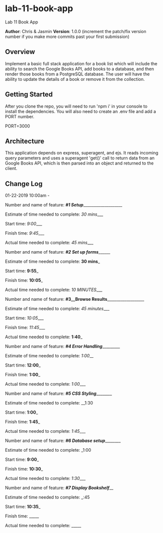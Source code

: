 # lab-11-book-app
Lab 11 Book App

**Author**: Chris & Jasmin
**Version**: 1.0.0 (increment the patch/fix version number if you make more commits past your first submission)

## Overview
Implement a basic full stack application for a book list which will include the ability to search the Google Books API, add books to a database, and then render those books from a PostgreSQL database. The user will have the ability to update the details of a book or remove it from the collection.
<!-- Provide a high level overview of what this application is and why you are building it, beyond the fact that it's an assignment for a Code Fellows 301 class. (i.e. What's your problem domain?) -->

## Getting Started
After you clone the repo, you will need to run 'npm i' in your console to install the dependencies. You will also need to create an .env file and add a PORT number.

PORT=3000

<!-- What are the steps that a user must take in order to build this app on their own machine and get it running? -->

## Architecture
This application depends on express, superagent, and ejs. It reads incoming query parameters and uses a superagent 'get()' call to return data from an Google Books API, which is then parsed into an object and returned to the client. 
<!-- Provide a detailed description of the application design. What technologies (languages, libraries, etc) you're using, and any other relevant design information. -->

## Change Log
01-22-2019 10:00am - 
<!-- Use this area to document the iterative changes made to your application as each feature is successfully implemented. Use time stamps. Here's an examples:

01-01-2001 4:59pm - Application now has a fully-functional express server, with GET and POST routes for the book resource.

## Credits and Collaborations
<!-- Give credit (and a link) to other people or resources that helped you build this application. -->


Number and name of feature: ___#1 Setup_______________________

Estimate of time needed to complete: _30 mins____

Start time: _9:00____

Finish time: _9:45____

Actual time needed to complete: _45 mins____

Number and name of feature: _____#2 Set up forms___________

Estimate of time needed to complete: __30 mins___

Start time: __9:55___

Finish time: __10:05___

Actual time needed to complete: _10 MINUTES____

Number and name of feature: __#3__Browse Results_____________________

Estimate of time needed to complete: _45 minutes____

Start time: _10:05____

Finish time: _11:45____

Actual time needed to complete: __1:40___

Number and name of feature: ___#4 Error Handling____________

Estimate of time needed to complete: _1:00___

Start time: __12:00___

Finish time: __1:00___

Actual time needed to complete: _1:00____

Number and name of feature: _____#5 CSS Styling_____________

Estimate of time needed to complete: __1:30

Start time: __1:00___

Finish time: __1:45___

Actual time needed to complete: _1:45____

Number and name of feature: _____#6 Database setup_____________

Estimate of time needed to complete: _1:00

Start time: __9:00___

Finish time: __10:30___

Actual time needed to complete: _1:30____


Number and name of feature: _____#7 Display Bookshelf_______

Estimate of time needed to complete: _:45

Start time: __10:35___

Finish time: _____

Actual time needed to complete: _____
